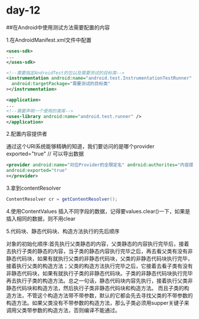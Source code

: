 # day-12

##在Android中使用测试方法需要配置的内容

1.在AndroidManifest.xml文件中配置

```xml
<uses-sdk>
...
</uses-sdk>

<!--需要指定AndroidTest的包以及需要测试的目标类-->
<instrumentation android:name="android.test.InstrumentationTestRunner"
  android:targetPackage="需要测试的目标类"
></instrumentation>

<application>
...
<!--需要声明一个使用的类库-->
<uses-library android:name="android.test.runner" />
</application>
```

2.配置内容提供者

通过这个URI系统能够精确的知道，我们要访问的是哪个provider
exported="true" // 可以导出数据
```xml
<provider android:name="对应Provider的全限定名" android:authorites="内容提供者的地址，相当于主机名,就是对应的uri"
android:exported="true" 
></provider>
```

3.拿到contentResolver
```java
ContentResolver cr = getContentResolver();
```

4.使用ContentValues 插入不同字段的数据，记得要values.clear()一下，如果是插入相同的数据，则不用clear

5.代码块、静态代码块、构造方法执行的先后顺序

对象的初始化顺序:首先执行父类静态的内容，父类静态的内容执行完毕后，接着去执行子类的静态的内容，当子类的静态内容执行完毕之后，再去看父类有没有非静态代码块，如果有就执行父类的非静态代码块，父类的非静态代码块执行完毕，接着执行父类的构造方法；父类的构造方法执行完毕之后，它接着去看子类有没有非静态代码块，如果有就执行子类的非静态代码块。子类的非静态代码块执行完毕再去执行子类的构造方法。总之一句话，静态代码块内容先执行，接着执行父类非静态代码块和构造方法，然后执行子类非静态代码块和构造方法。 
而且子类的构造方法，不管这个构造方法带不带参数，默认的它都会先去寻找父类的不带参数的构造方法。如果父类没有不带参数的构造方法，那么子类必须用supper关键子来调用父类带参数的构造方法，否则编译不能通过。 